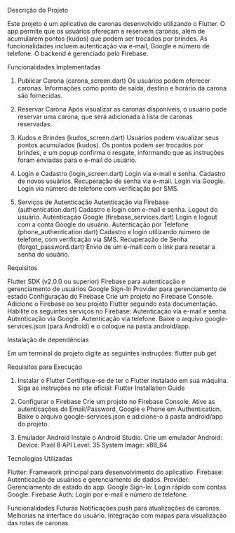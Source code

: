 Descrição do Projeto

Este projeto é um aplicativo de caronas desenvolvido utilizando o Flutter. O app permite que os usuários ofereçam e reservem caronas, além de acumularem pontos (kudos) que podem ser trocados por brindes. As funcionalidades incluem autenticação via e-mail, Google e número de telefone. O backend é gerenciado pelo Firebase.


Funcionalidades Implementadas

1. Publicar Carona (carona_screen.dart)
    Os usuários podem oferecer caronas.
    Informações como ponto de saída, destino e horário da carona são fornecidas.

2. Reservar Carona
    Após visualizar as caronas disponíveis, o usuário pode reservar uma carona, que será adicionada à lista de caronas reservadas.

3. Kudos e Brindes (kudos_screen.dart)
    Usuários podem visualizar seus pontos acumulados (kudos).
    Os pontos podem ser trocados por brindes, e um popup confirma o resgate, informando que as instruções foram enviadas para o e-mail do usuário.

4. Login e Cadastro (login_screen.dart)
    Login via e-mail e senha.
    Cadastro de novos usuários.
    Recuperação de senha via e-mail.
    Login via Google.
    Login via número de telefone com verificação por SMS.

5. Serviços de Autenticação
    Autenticação via Firebase (authentication.dart)
    Cadastro e login com e-mail e senha.
    Logout do usuário.
    Autenticação Google (firebase_services.dart)
    Login e logout com a conta Google do usuário.
    Autenticação por Telefone (phone_authentication.dart)
    Cadastro e login utilizando número de telefone, com verificação via SMS.
    Recuperação de Senha (forgot_password.dart)
    Envio de um e-mail com o link para resetar a senha do usuário.



Requisitos

Flutter SDK (v2.0.0 ou superior)
Firebase para autenticação e gerenciamento de usuários
Google Sign-In
Provider para gerenciamento de estado
Configuração do Firebase
Crie um projeto no Firebase Console.
Adicione o Firebase ao seu projeto Flutter seguindo esta documentação.
Habilite os seguintes serviços no Firebase:
Autenticação via e-mail e senha.
Autenticação via Google.
Autenticação via telefone.
Baixe o arquivo google-services.json (para Android) e o coloque na pasta android/app.



Instalação de dependências

Em um terminal do projeto digite as seguintes instruções:
    flutter pub get



Requisitos para Execução

1. Instalar o Flutter
    Certifique-se de ter o Flutter instalado em sua máquina. Siga as instruções no site oficial: Flutter Installation Guide

2. Configurar o Firebase
    Crie um projeto no Firebase Console.
    Ative as autenticações de Email/Password, Google e Phone em Authentication.
    Baixe o arquivo google-services.json e adicione-o à pasta android/app do projeto.

3. Emulador Android
    Instale o Android Studio.
    Crie um emulador Android:
        Device: Pixel 8
        API Level: 35
        System Image: x86_64



Tecnologias Utilizadas

Flutter: Framework principal para desenvolvimento do aplicativo.
Firebase: Autenticação de usuários e gerenciamento de dados.
Provider: Gerenciamento de estado do app.
Google Sign-In: Login rápido com contas Google.
Firebase Auth: Login por e-mail e número de telefone.



Funcionalidades Futuras
Notificações push para atualizações de caronas.
Melhorias na interface do usuário.
Integração com mapas para visualização das rotas de caronas.
